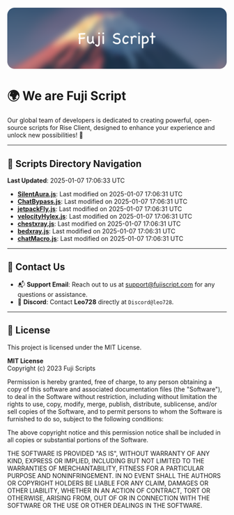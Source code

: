 ![Banner](.github/b.webp)

# 🌍 **We are Fuji Script**

Our global team of developers is dedicated to creating powerful, open-source scripts for Rise Client, designed to enhance your experience and unlock new possibilities! 🌟

---
<!-- SCRIPTS_NAVIGATION_START -->
## 📂 **Scripts Directory Navigation**

**Last Updated**: 2025-01-07 17:06:33 UTC

- **[SilentAura.js](scripts/SilentAura.js)**: Last modified on 2025-01-07 17:06:31 UTC
- **[ChatBypass.js](scripts/ChatBypass.js)**: Last modified on 2025-01-07 17:06:31 UTC
- **[jetpackFly.js](scripts/jetpackFly.js)**: Last modified on 2025-01-07 17:06:31 UTC
- **[velocityHylex.js](scripts/velocityHylex.js)**: Last modified on 2025-01-07 17:06:31 UTC
- **[chestxray.js](scripts/chestxray.js)**: Last modified on 2025-01-07 17:06:31 UTC
- **[bedxray.js](scripts/bedxray.js)**: Last modified on 2025-01-07 17:06:31 UTC
- **[chatMacro.js](scripts/chatMacro.js)**: Last modified on 2025-01-07 17:06:31 UTC

<!-- SCRIPTS_NAVIGATION_END -->

---

## 💬 **Contact Us**  
- 📬 **Support Email**: Reach out to us at [support@fujiscript.com](mailto:support@fujiscript.com) for any questions or assistance.  
- 💬 **Discord**: Contact **Leo728** directly at `Discord@leo728`.

---

## 📜 **License**

This project is licensed under the MIT License.  

**MIT License**  
Copyright (c) 2023 Fuji Scripts  

Permission is hereby granted, free of charge, to any person obtaining a copy of this software and associated documentation files (the "Software"), to deal in the Software without restriction, including without limitation the rights to use, copy, modify, merge, publish, distribute, sublicense, and/or sell copies of the Software, and to permit persons to whom the Software is furnished to do so, subject to the following conditions:  

The above copyright notice and this permission notice shall be included in all copies or substantial portions of the Software.  

THE SOFTWARE IS PROVIDED "AS IS", WITHOUT WARRANTY OF ANY KIND, EXPRESS OR IMPLIED, INCLUDING BUT NOT LIMITED TO THE WARRANTIES OF MERCHANTABILITY, FITNESS FOR A PARTICULAR PURPOSE AND NONINFRINGEMENT. IN NO EVENT SHALL THE AUTHORS OR COPYRIGHT HOLDERS BE LIABLE FOR ANY CLAIM, DAMAGES OR OTHER LIABILITY, WHETHER IN AN ACTION OF CONTRACT, TORT OR OTHERWISE, ARISING FROM, OUT OF OR IN CONNECTION WITH THE SOFTWARE OR THE USE OR OTHER DEALINGS IN THE SOFTWARE.  
